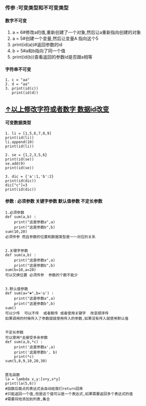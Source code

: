 ### 传参 :可变类型和不可变类型
#### 数字不可变
1. a = 6#修改a的值,重新创建了一个对象,然后让a重新指向创建的对象
2. a = 5#创建一个变量,然后让变量A 指向这个5
3. print(id(a))#返回参数的id
4. b = 5#a和b指向了同一个值
5. print(id(b))查看返回的参数id是否跟a相等

#### 字符串不可变
```
1. c = "aa"
2. d = "aa"
3. print(id(c)) 
   print(id(d))
```
## [↑以上修改字符或者数字 数据id改变]()
#### 可变数据类型
```
1. li = [1,5,6,7,8,9]
print(id(li))
li.append(10)
print(id(li))

2. se = {1,2,3,5,6}
print(id(se))
se.add(9)
print(id(se))

3. dic = {'a':1,'b':2}
print(id(dic))
dic["c"]=3
print(id(dic))
```
#### 参数 : 必须参数 关键字参数  默认值参数  不定长参数
```
1.必须参数
def sum(a,b) :
    print("这是参数a",a)
    print("这是参数b",b)
sum(10,20)
必须传参 而且参数的位置和数据类型是一一对应的关系


2.关键字参数
def sum(a,b) :
    print("这是参数a",a)
    print("这是参数b",b)
sum(b=10,a=20)
可以交换位置 必须传参  参数的个数不能少


3.默认值参数
def sum(a="❤",b='◎') :
    print("这是参数a",a)
    print("这是参数b",b)
sum()
可以少传  可以不传  或者都传 或者使用关键字  改变顺序传
如果调用的时候传入了参数就就使用传入的参数,如果没有传入就使用默认值


不定长参数
可以使用*去接受多余参数
def sum(a,b,*c) :
    print('这是参数a',a)
    print('这是参数b', b)
    print(*c)
sum(5,8,9,10,20,30)


匿名函数
la = lambda x,y:[x+y,x*y]
print(la(5,6))
#函数后面点的表达式会自动给我们return回来
#只能返回一个值,但是这个值可以是一个表达式,如果需要返回多个表达式的值
#需要将他添加到列表,集合
```
